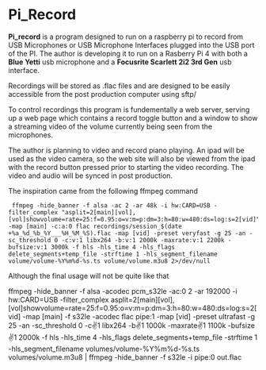 # Pi_Record

**Pi_record** is a program designed to run on a raspberry pi to record from USB Microphones or USB Microphone Interfaces plugged into the USB port of the PI.  The author is developing it to run on a Rasberry Pi 4 with both a **Blue Yetti** usb microphone and a **Focusrite Scarlett 2i2 3rd Gen** usb interface.

Recordings will be stored as .flac files and are designed to be easily accessible from the post production computer using sftp/

To control recordings this program is fundementally a web server, serving up a web page which contains a record toggle button and a window to show a streaming video of the volume currently being seen from the microphones.

The author is planning to video and record piano playing.  An ipad will be used as the video camera, so the web site will also be viewed from the ipad with the record button pressed prior to starting the video recording.  The video and audio will be synced in post production.

The inspiration came from the following ffmpeg command

```
 ffmpeg -hide_banner -f alsa -ac 2 -ar 48k -i hw:CARD=USB -filter_complex "asplit=2[main][vol],[vol]showvolume=rate=25:f=0.95:o=v:m=p:dm=3:h=80:w=480:ds=log:s=2[vid]" -map [main] -c:a:0 flac recordings/session_$(date +%a_%d_%b_%Y___%H_%M_%S).flac -map [vid] -preset veryfast -g 25 -an -sc_threshold 0 -c:v:1 libx264 -b:v:1 2000k -maxrate:v:1 2200k -bufsize:v:1 3000k -f hls -hls_time 4 -hls_flags delete_segments+temp_file -strftime 1 -hls_segment_filename volume/volume-%Y%m%d-%s.ts volume/volume.m3u8 2>/dev/null

```

Although the final usage will not be quite like that


ffmpeg  -hide_banner -f alsa -acodec pcm_s32le -ac:0 2 -ar 192000 -i hw:CARD=USB -filter_complex asplit=2[main][vol],[vol]showvolume=rate=25:f=0.95:o=v:m=p:dm=3:h=80:w=480:ds=log:s=2[vid] -map [main] -f s32le -acodec flac pipe:1 -map [vid] -preset ultrafast -g 25 -an -sc_threshold 0 -c:v:1 libx264 -b:v:1 1000k -maxrate:v:1 1100k -bufsize:v:1 2000k -f hls -hls_time 4 -hls_flags delete_segments+temp_file -strftime 1 -hls_segment_filename volumes/volume-%Y%m%d-%s.ts volumes/volume.m3u8 | ffmpeg -hide_banner -f s32le -i pipe:0 out.flac
